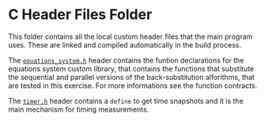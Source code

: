 # C Header Files Folder

This folder contains all the local custom header files that the main program uses. These are linked and compiled automatically in the build process.

The [`equations_system.h`](./equations_system.h) header contains the funtion declarations for the equations system custom library, that contains the functions that substitute the sequential and parallel versions of the back-substitution alforithms, that are tested in this exercise. For more informations see the function contracts.

The [`timer.h`](./timer.h) header contains a `define` to get time snapshots and it is the main mechanism for timing measurements.
